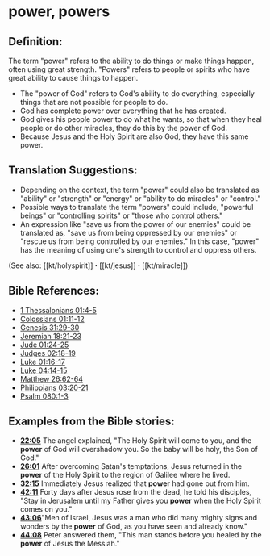 # power, powers #

## Definition: ##

The term "power" refers to the ability to do things or make things happen, often using great strength. "Powers" refers to people or spirits who have great ability to cause things to happen.

* The "power of God" refers to God's ability to do everything, especially things that are not possible for people to do.
* God has complete power over everything that he has created.
* God gives his people power to do what he wants, so that when they heal people or do other miracles, they do this by the power of God.
* Because Jesus and the Holy Spirit are also God, they have this same power.

## Translation Suggestions: ##

* Depending on the context, the term "power" could also be translated as "ability" or "strength" or "energy" or "ability to do miracles" or "control."
* Possible ways to translate the term "powers" could include, "powerful beings" or "controlling spirits" or "those who control others."
* An expression like "save us from the power of our enemies" could be translated as, "save us from being oppressed by our enemies" or "rescue us from being controlled by our enemies." In this case, "power" has the meaning of using one's strength to control and oppress others.

(See also: [[kt/holyspirit]] **·** [[kt/jesus]] **·** [[kt/miracle]])

## Bible References: ##

* [1 Thessalonians 01:4-5](en/tn/1th/help/01/04)
* [Colossians 01:11-12](en/tn/col/help/01/11)
* [Genesis 31:29-30](en/tn/gen/help/31/29)
* [Jeremiah 18:21-23](en/tn/jer/help/18/21)
* [Jude 01:24-25](en/tn/jud/help/01/24)
* [Judges 02:18-19](en/tn/jdg/help/02/18)
* [Luke 01:16-17](en/tn/luk/help/01/16)
* [Luke 04:14-15](en/tn/luk/help/04/14)
* [Matthew 26:62-64](en/tn/mat/help/26/62)
* [Philippians 03:20-21](en/tn/php/help/03/20)
* [Psalm 080:1-3](en/tn/psa/help/80/01)

## Examples from the Bible stories: ##

* __[22:05](en/tn/obs/help/22/05)__ The angel explained, "The Holy Spirit will come to you, and the __power__  of God will overshadow you. So the baby will be holy, the Son of God."
* __[26:01](en/tn/obs/help/26/01)__ After overcoming Satan's temptations, Jesus returned in the __power__  of the Holy Spirit to the region of Galilee where he lived.
* __[32:15](en/tn/obs/help/32/15)__ Immediately Jesus realized that __power__  had gone out from him.
* __[42:11](en/tn/obs/help/42/11)__ Forty days after Jesus rose from the dead, he told his disciples, "Stay in Jerusalem until my Father gives you __power__  when the Holy Spirit comes on you."
* __[43:06](en/tn/obs/help/43/06)__"Men of Israel, Jesus was a man who did many mighty signs and wonders by the __power__  of God, as you have seen and already know."
* __[44:08](en/tn/obs/help/44/08)__ Peter answered them, "This man stands before you healed by the __power__  of Jesus the Messiah."